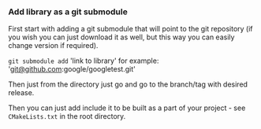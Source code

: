 

### Add library as a git submodule

First start with adding a git submodule that will point to the git repository (if you wish you can just download it as well, but this way you can easily change version if required).

`git submodule add` 'link to library' for example: 'git@github.com:google/googletest.git'

Then just from the directory just go and go to the branch/tag with desired release.

Then you can just add include it to be built as a part of your project - see `CMakeLists.txt` in the root directory.